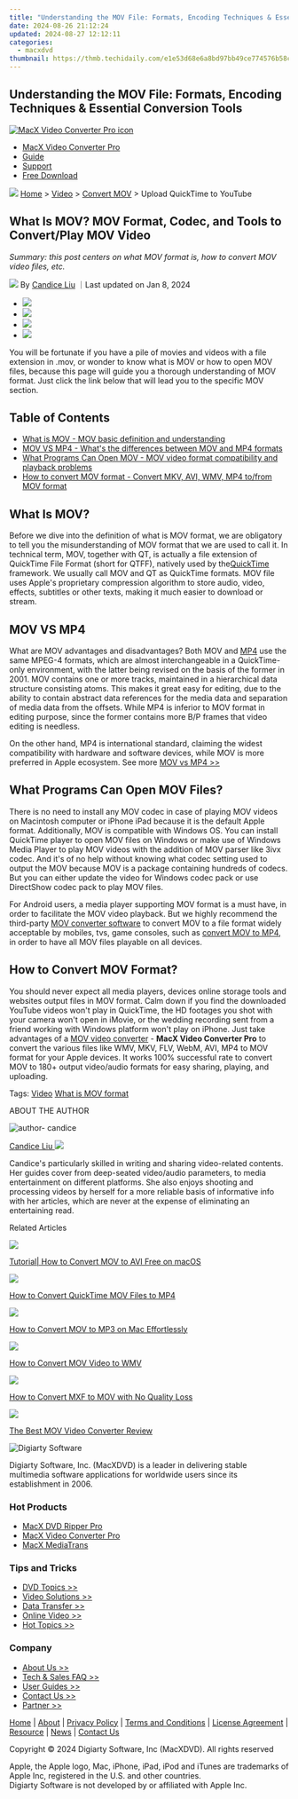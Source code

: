 ```yaml
---
title: "Understanding the MOV File: Formats, Encoding Techniques & Essential Conversion Tools"
date: 2024-08-26 21:12:24
updated: 2024-08-27 12:12:11
categories:
  - macxdvd
thumbnail: https://thmb.techidaily.com/e1e53d68e6a8bd97bb49ce774576b58cc661b7caf15fc6fdb1157408db40b882.jpg
---
```


## Understanding the MOV File: Formats, Encoding Techniques & Essential Conversion Tools

[![MacX Video Converter Pro icon](https://www.macxdvd.com/mac-dvd-video-converter-how-to/../image-style/new-seo/icon11.png)](https://tools.techidaily.com/macxdvd/products/)

* [MacX Video Converter Pro](https://tools.techidaily.com/macxdvd/products/)
* [Guide](https://tools.techidaily.com/macxdvd/products/)
* [Support](https://tools.techidaily.com/macxdvd/products/)
* [Free Download](https://tools.techidaily.com/macxdvd/products/)



![](https://www.macxdvd.com/mac-dvd-video-converter-how-to/../image-style/new-seo/icon7.png) [Home](https://tools.techidaily.com/macxdvd/products/) \> [Video](https://tools.techidaily.com/macxdvd/products/) \> [Convert MOV](https://tools.techidaily.com/macxdvd/products/) \> Upload QuickTime to YouTube

## What Is MOV? MOV Format, Codec, and Tools to Convert/Play MOV Video



_Summary: this post centers on what MOV format is, how to convert MOV video files, etc._

![](https://www.macxdvd.com/mac-dvd-video-converter-how-to/../image-style/new-seo/icon6.png) By [Candice Liu](https://tools.techidaily.com/macxdvd/products/) ｜Last updated on Jan 8, 2024

* [![](https://www.macxdvd.com/mac-dvd-video-converter-how-to/../image-style/new-seo/share-fa.jpg)](https://www.facebook.com/sharer/sharer.php?u=https://www.macxdvd.com/mac-dvd-video-converter-how-to/what-is-mov.htm)
* [![](https://www.macxdvd.com/mac-dvd-video-converter-how-to/../image-style/new-seo/share-tw.jpg)](https://twitter.com/intent/tweet?url=https://www.macxdvd.com/mac-dvd-video-converter-how-to/what-is-mov.htm&text=)
* [![](https://www.macxdvd.com/mac-dvd-video-converter-how-to/../image-style/new-seo/share-email.jpg)](https://www.macxdvd.com/mac-dvd-video-converter-how-to/mailto:info@example.com?&subject=&body=https://www.macxdvd.com/mac-dvd-video-converter-how-to/what-is-mov.htm)
* [![](https://www.macxdvd.com/mac-dvd-video-converter-how-to/../image-style/new-seo/share-in.jpg)](https://www.linkedin.com/shareArticle?mini=true&url=https://www.macxdvd.com/mac-dvd-video-converter-how-to/what-is-mov.htm&title=&summary=&source=)

You will be fortunate if you have a pile of movies and videos with a file extension in .mov, or wonder to know what is MOV or how to open MOV files, because this page will guide you a thorough understanding of MOV format. Just click the link below that will lead you to the specific MOV section. 

## Table of Contents

* [What is MOV - MOV basic definition and understanding](https://tools.techidaily.com/macxdvd/products/)
* [MOV VS MP4 - What's the differences between MOV and MP4 formats](https://tools.techidaily.com/macxdvd/products/)
* [What Programs Can Open MOV - MOV video format compatibility and playback problems](https://tools.techidaily.com/macxdvd/products/)
* [How to convert MOV format - Convert MKV, AVI, WMV, MP4 to/from MOV format](https://tools.techidaily.com/macxdvd/products/)

## What Is MOV?

Before we dive into the definition of what is MOV format, we are obligatory to tell you the misunderstanding of MOV format that we are used to call it. In technical term, MOV, together with QT, is actually a file extension of QuickTime File Format (short for QTFF), natively used by the[QuickTime](https://tools.techidaily.com/macxdvd/products/) framework. We usually call MOV and QT as QuickTime formats. MOV file uses Apple's proprietary compression algorithm to store audio, video, effects, subtitles or other texts, making it much easier to download or stream. 

## MOV VS MP4 

What are MOV advantages and disadvantages? Both MOV and [MP4](https://tools.techidaily.com/macxdvd/products/) use the same MPEG-4 formats, which are almost interchangeable in a QuickTime-only environment, with the latter being revised on the basis of the former in 2001\. MOV contains one or more tracks, maintained in a hierarchical data structure consisting atoms. This makes it great easy for editing, due to the ability to contain abstract data references for the media data and separation of media data from the offsets. While MP4 is inferior to MOV format in editing purpose, since the former contains more B/P frames that video editing is needless. 

On the other hand, MP4 is international standard, claiming the widest compatibility with hardware and software devices, while MOV is more preferred in Apple ecosystem. See more [MOV vs MP4 >>](https://tools.techidaily.com/macxdvd/products/)

## What Programs Can Open MOV Files?

There is no need to install any MOV codec in case of playing MOV videos on Macintosh computer or iPhone iPad because it is the default Apple format. Additionally, MOV is compatible with Windows OS. You can install QuickTime player to open MOV files on Windows or make use of Windows Media Player to play MOV videos with the addition of MOV parser like 3ivx codec. And it's of no help without knowing what codec setting used to output the MOV because MOV is a package containing hundreds of codecs. But you can either update the video for Windows codec pack or use DirectShow codec pack to play MOV files. 

For Android users, a media player supporting MOV format is a must have, in order to facilitate the MOV video playback. But we highly recommend the third-party [MOV converter software](https://tools.techidaily.com/macxdvd/products/) to convert MOV to a file format widely acceptable by mobiles, tvs, game consoles, such as [convert MOV to MP4](https://tools.techidaily.com/macxdvd/products/), in order to have all MOV files playable on all devices. 

## How to Convert MOV Format?

You should never expect all media players, devices online storage tools and websites output files in MOV format. Calm down if you find the downloaded YouTube videos won't play in QuickTime, the HD footages you shot with your camera won't open in iMovie, or the wedding recording sent from a friend working with Windows platform won't play on iPhone. Just take advantages of a [MOV video converter](https://tools.techidaily.com/macxdvd/products/) \- **MacX Video Converter Pro** to convert the various files like WMV, MKV, FLV, WebM, AVI, MP4 to MOV format for your Apple devices. It works 100% successful rate to convert MOV to 180+ output video/audio formats for easy sharing, playing, and uploading. 

Tags: [Video](https://tools.techidaily.com/macxdvd/products/) [What is MOV format](https://tools.techidaily.com/macxdvd/products/) 

ABOUT THE AUTHOR

![author- candice](https://www.macxdvd.com/mac-dvd-video-converter-how-to/../image-style/new-seo/candice.png) 

[Candice Liu ![](https://www.macxdvd.com/mac-dvd-video-converter-how-to/../image-style/new-seo/share-in1.jpg)](https://www.linkedin.com/in/candice-liu-444483a3/) 

Candice's particularly skilled in writing and sharing video-related contents. Her guides cover from deep-seated video/audio parameters, to media entertainment on different platforms. She also enjoys shooting and processing videos by herself for a more reliable basis of informative info with her articles, which are never at the expense of eliminating an entertaining read.



Related Articles

![](https://www.macxdvd.com/mac-dvd-video-converter-how-to/../image-style/new-seo/pic7.jpg)

[Tutorial| How to Convert MOV to AVI Free on macOS](https://tools.techidaily.com/macxdvd/products/) 

![](https://www.macxdvd.com/mac-dvd-video-converter-how-to/../image-style/new-seo/pic6.jpg)

[How to Convert QuickTime MOV Files to MP4](https://tools.techidaily.com/macxdvd/products/) 

![](https://www.macxdvd.com/mac-dvd-video-converter-how-to/../image-style/new-seo/pic5.jpg)

[How to Convert MOV to MP3 on Mac Effortlessly](https://tools.techidaily.com/macxdvd/products/) 

![](https://www.macxdvd.com/mac-dvd-video-converter-how-to/../image-style/new-seo/pic4.jpg)

[How to Convert MOV Video to WMV](https://tools.techidaily.com/macxdvd/products/) 

![](https://www.macxdvd.com/mac-dvd-video-converter-how-to/../image-style/new-seo/pic3.jpg)

[How to Convert MXF to MOV with No Quality Loss](https://tools.techidaily.com/macxdvd/products/) 

![](https://www.macxdvd.com/mac-dvd-video-converter-how-to/../image-style/new-seo/pic2.jpg)

[The Best MOV Video Converter Review](https://tools.techidaily.com/macxdvd/products/) 



![Digiarty Software](https://www.macxdvd.com/mac-dvd-video-converter-how-to/../icon/logo.png) 

Digiarty Software, Inc. (MacXDVD) is a leader in delivering stable multimedia software applications for worldwide users since its establishment in 2006.

### Hot Products

* [MacX DVD Ripper Pro](https://tools.techidaily.com/macxdvd/products/)
* [MacX Video Converter Pro](https://tools.techidaily.com/macxdvd/products/)
* [MacX MediaTrans](https://tools.techidaily.com/macxdvd/products/)

### Tips and Tricks

* [DVD Topics >>](https://tools.techidaily.com/macxdvd/products/)
* [Video Solutions >>](https://tools.techidaily.com/macxdvd/products/)
* [Data Transfer >>](https://tools.techidaily.com/macxdvd/products/)
* [Online Video >>](https://tools.techidaily.com/macxdvd/products/)
* [Hot Topics >>](https://tools.techidaily.com/macxdvd/products/)

### Company

* [About Us >>](https://tools.techidaily.com/macxdvd/products/)
* [Tech & Sales FAQ >>](https://tools.techidaily.com/macxdvd/products/)
* [User Guides >>](https://tools.techidaily.com/macxdvd/products/)
* [Contact Us >>](https://tools.techidaily.com/macxdvd/products/)
* [Partner >>](https://tools.techidaily.com/macxdvd/products/)



[Home](https://tools.techidaily.com/macxdvd/products/) | [About](https://tools.techidaily.com/macxdvd/products/) | [Privacy Policy](https://tools.techidaily.com/macxdvd/products/) | [Terms and Conditions](https://tools.techidaily.com/macxdvd/products/) | [License Agreement](https://tools.techidaily.com/macxdvd/products/) | [Resource](https://tools.techidaily.com/macxdvd/products/) | [News](https://tools.techidaily.com/macxdvd/products/) | [Contact Us](https://tools.techidaily.com/macxdvd/products/)

Copyright © 2024 Digiarty Software, Inc (MacXDVD). All rights reserved

Apple, the Apple logo, Mac, iPhone, iPad, iPod and iTunes are trademarks of Apple Inc, registered in the U.S. and other countries.  
Digiarty Software is not developed by or affiliated with Apple Inc.

<ins class="adsbygoogle"
     style="display:block"
     data-ad-format="autorelaxed"
     data-ad-client="ca-pub-7571918770474297"
     data-ad-slot="1223367746"></ins>



<ins class="adsbygoogle"
     style="display:block"
     data-ad-client="ca-pub-7571918770474297"
     data-ad-slot="8358498916"
     data-ad-format="auto"
     data-full-width-responsive="true"></ins>
